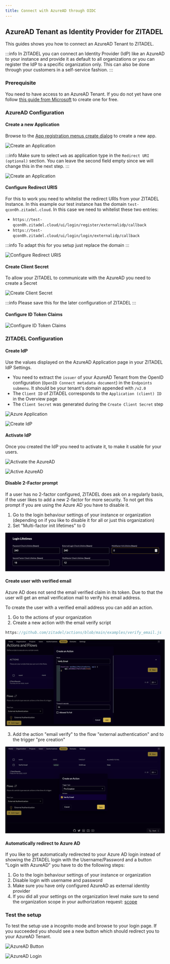 ```yaml
---
title: Connect with AzureAD through OIDC
---
```


## AzureAD Tenant as Identity Provider for ZITADEL

This guides shows you how to connect an AzureAD Tenant to ZITADEL.

:::info
In ZITADEL you can connect an Identity Provider (IdP) like an AzureAD to your instance and provide it as default to all organizations or you can register the IdP to a specific organization only. This can also be done through your customers in a self-service fashion.
:::

### Prerequisite

You need to have access to an AzureAD Tenant. If you do not yet have one follow [this guide from Microsoft](https://docs.microsoft.com/en-us/azure/active-directory/develop/quickstart-create-new-tenant) to create one for free.

### AzureAD Configuration

#### Create a new Application

Browse to the [App registration menus create dialog](https://portal.azure.com/#view/Microsoft_AAD_RegisteredApps/CreateApplicationBlade/quickStartType~/null/isMSAApp~/false) to create a new app.

![Create an Application](/img/guides/azure_app_register.png)

:::info
Make sure to select `web` as application type in the `Redirect URI (optional)` section.
You can leave the second field empty since we will change this in the next step.
:::

![Create an Application](/img/guides/azure_app.png)

#### Configure Redirect URIS

For this to work you need to whitelist the redirect URIs from your ZITADEL Instance.
In this example our test instance has the domain `test-qcon0h.zitadel.cloud`. In this case we need to whitelist these two entries:

- `https://test-qcon0h.zitadel.cloud/ui/login/register/externalidp/callback`
- `https://test-qcon0h.zitadel.cloud/ui/login/login/externalidp/callback`

:::info
To adapt this for you setup just replace the domain
:::

![Configure Redirect URIS](/img/guides/azure_app_redirects.png)

#### Create Client Secret

To allow your ZITADEL to communicate with the AzureAD you need to create a Secret

![Create Client Secret](/img/guides/azure_app_secrets.png)

:::info
Please save this for the later configuration of ZITADEL
:::

#### Configure ID Token Claims

![Configure ID Token Claims](/img/guides/azure_app_token.png)

### ZITADEL Configuration

#### Create IdP

Use the values displayed on the AzureAD Application page in your ZITADEL IdP Settings.

- You need to extract the `issuer` of your AzureAD Tenant from the OpenID configuration (`OpenID Connect metadata document`) in the `Endpoints submenu`. It should be your tenant's domain appended with `/v2.0`
- The `Client ID` of ZITADEL corresponds to the `Application (client) ID` in the Overview page
- The `Client Secret` was generated during the `Create Client Secret` step

![Azure Application](/img/guides/azure_app.png)

![Create IdP](/img/guides/azure_zitadel_settings.png)

#### Activate IdP

Once you created the IdP you need to activate it, to make it usable for your users.

![Activate the AzureAD](/img/guides/azure_zitadel_activate.png)

![Active AzureAD](/img/guides/azure_zitadel_active.png)

#### Disable 2-Factor prompt

If a user has no 2-factor configured, ZITADEL does ask on a regularly basis, if the user likes to add a new 2-factor for more security.
To not get this prompt if you are using the Azure AD you have to disable it.

1. Go to the login behaviour settings of your instance or organization (depending on if you like to disable it for all or just this organization)
2. Set "Multi-factor init lifetimes" to 0

![img.png](../../../static/img/guides/login_lifetimes.png)

#### Create user with verified email

Azure AD does not send the email verified claim in its token.
Due to that the user will get an email verification mail to verify his email address.

To create the user with a verified email address you can add an action.

1. Go to the actions of your organization
2. Create a new action with the email verify script

```js reference
https://github.com/zitadel/actions/blob/main/examples/verify_email.js
```

![img.png](../../../static/img/guides/action_email_verify.png)

3. Add the action "email verify" to the flow "external authentication" and to the trigger "pre creation"

![img.png](../../../static/img/guides/action_pre_creation_email_verify.png)

#### Automatically redirect to Azure AD

If you like to get automatically redirected to your Azure AD login instead of showing the ZITADEL login with the Username/Password and a button "Login with AzureAD" you have to do the following steps:

1. Go to the login behaviour settings of your instance or organization
2. Disable login with username and password
3. Make sure you have only configured AzureAD as external identity provider
4. If you did all your settings on the organization level make sure to send the organization scope in your authorization request: [scope](../../../apis/openidoauth/scopes#reserved-scopes)

### Test the setup

To test the setup use a incognito mode and browse to your login page.
If you succeeded you should see a new button which should redirect you to your AzureAD Tenant.

![AzureAD Button](/img/guides/azure_zitadel_button.png)

![AzureAD Login](/img/guides/azure_login.png)
